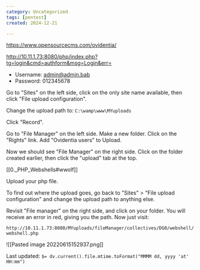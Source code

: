 ```yaml
---
category: Uncategorized
tags: [pentest]
created: 2024-12-21

---
```

https://www.opensourcecms.com/ovidentia/

http://10.11.1.73:8080/php/index.php?tg=login&cmd=authform&msg=Login&err=

-   Username: admin@admin.bab
-   Password: 012345678

Go to "Sites" on the left side, click on the only site name available, then click "File upload configuration".  

Change the upload path to:  `C:\wamp\www\MYuploads`

Click "Record".

Go to "File Manager" on the left side.  Make a new folder.
Click on the "Rights" link.
Add "Ovidentia users" to Upload.

Now we should see "File Manager" on the right side.  Click on the folder created earlier, then click the "upload" tab at the top.

[[0._PHP_Webshells#wwolf]]

Upload your php file.

To find out where the upload goes, go back to "Sites" > "File upload configuration" and change the upload path to anything else.

Revisit "File manager" on the right side, and click on your folder.  You will receive an error in red, giving you the path.  Now just visit:

`http://10.11.1.73:8080/MYuploads/fileManager/collectives/DG0/webshell/webshell.php`

![[Pasted image 20220615152937.png]]


Last updated: `$= dv.current().file.mtime.toFormat("MMMM dd, yyyy 'at' HH:mm")`
